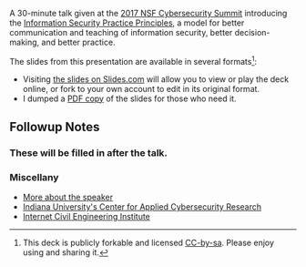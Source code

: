 <!-- 
.. title: Finding Your Way in the Dark: Information security from first principles
.. slug: nsfsummit2017-principles
.. date: 2017-08-16 16:49:30 UTC-04:00
.. tags: talks, infosec, NSF
.. link: 
.. description: 
.. type: text
-->

A 30-minute talk given at the [2017 NSF Cybersecurity Summit](https://trustedci.org/2017nsfsummit/) introducing the [Information Security Practice Principles](https://cacr.iu.edu/principles), a model for better communication and teaching of information security, better decision-making, and better practice.

The slides from this presentation are available in several formats[^1]:

- Visiting [the slides on Slides.com](http://slides.com/hedgemage/ispp-nsfsummit) will allow you to view or play the deck online, or fork to your own account to edit in its original format.
- I dumped a [PDF copy][PDFslides] of the slides for those who need it.

[^1]: This deck is publicly forkable and licensed [CC-by-sa](https://creativecommons.org/licenses/by-sa/4.0/). Please enjoy using and sharing it.

## Followup Notes

### These will be filled in after the talk.


### Miscellany

- [More about the speaker](http://security.engineering)
- [Indiana University's Center for Applied Cybersecurity Research](https://cacr.iu.edu)
- [Internet Civil Engineering Institute](https://icei.org)
  
  
[PDFslides]: /files/talks/nsfsummit2017/ispp-nsfsummit.pdf
